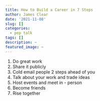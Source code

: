 ```yaml
---
title: How to Build a Career in 7 Steps
author: James Clear
date: '2021-11-08'
slug: []
categories:
  - pep talk
tags: []
description: ~
featured_image: ~
---
```


1. Do great work
2. Share it publicly
3. Cold email people 2 steps ahead of you
4. Talk about your work and trade ideas
5. Host events and meet in - person
6. Become friends
7. Rise together